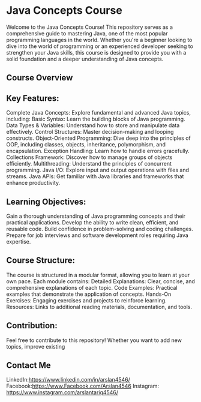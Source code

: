 # Java Concepts Course
Welcome to the Java Concepts Course! This repository serves as a comprehensive guide to mastering Java, one of the most popular programming languages in the world. Whether you're a beginner looking to dive into the world of programming or an experienced developer seeking to strengthen your Java skills, this course is designed to provide you with a solid foundation and a deeper understanding of Java concepts.

## Course Overview
## Key Features:
Complete Java Concepts: Explore fundamental and advanced Java topics, including:
Basic Syntax: Learn the building blocks of Java programming.
Data Types & Variables: Understand how to store and manipulate data effectively.
Control Structures: Master decision-making and looping constructs.
Object-Oriented Programming: Dive deep into the principles of OOP, including classes, objects, inheritance, polymorphism, and encapsulation.
Exception Handling: Learn how to handle errors gracefully.
Collections Framework: Discover how to manage groups of objects efficiently.
Multithreading: Understand the principles of concurrent programming.
Java I/O: Explore input and output operations with files and streams.
Java APIs: Get familiar with Java libraries and frameworks that enhance productivity.

## Learning Objectives:
Gain a thorough understanding of Java programming concepts and their practical applications.
Develop the ability to write clean, efficient, and reusable code.
Build confidence in problem-solving and coding challenges.
Prepare for job interviews and software development roles requiring Java expertise.

## Course Structure:
The course is structured in a modular format, allowing you to learn at your own pace. Each module contains:
Detailed Explanations: Clear, concise, and comprehensive explanations of each topic.
Code Examples: Practical examples that demonstrate the application of concepts.
Hands-On Exercises: Engaging exercises and projects to reinforce learning.
Resources: Links to additional reading materials, documentation, and tools.

## Contribution:
Feel free to contribute to this repository! Whether you want to add new topics, improve existing

## Contact Me

LinkedIn:https://www.linkedin.com/in/arslan4546/
Facebook:https://www.Facebook.com/Arslan4546
Instagram: https://www.instagram.com/arslantariq4546/
